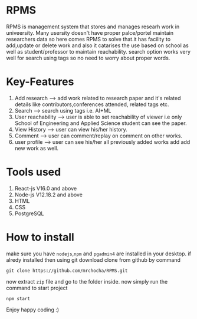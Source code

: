 # RPMS
RPMS is management system that stores and manages researh work in univeersity. Many usersity doesn't have proper palce/portel maintain researchers data so here comes RPMS to solve that.it has facility to add,update or delete work and also it catarises the use based on school as well as student/professor to maintain reachability. search option works very well for search using tags so no need to worry about proper words. 

# Key-Features
1. Add research ⟶ add work related to research paper and it's related details like contributors,conferences attended, related tags etc.
2. Search ⟶ search using tags i.e. AI+ML
3. User reachability ⟶ user is able to set reachability of viewer i.e only School of Engineering and Applied Science student can see the paper.
4. View History ⟶ user can view his/her history.
5. Comment ⟶ user can comment/replay on comment on other works.
6. user profile ⟶ user can see his/her all previously added works add add new work as well.

# Tools used
1. React-js V16.0 and above
2. Node-js V12.18.2 and above
3. HTML
4. CSS
5. PostgreSQL

# How to install
make sure you have `nodejs`,`npm` and `pgadmin4` are installed in your desktop. if alredy installed then
using git download clone from github by command
```
git clone https://github.com/mrchocha/RPMS.git
```
now extract `zip` file and go to the folder inside.
now simply run the command to start project
```
npm start
``` 

Enjoy happy coding :)
